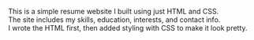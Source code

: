 This is a simple resume website I built using just HTML and CSS.  
The site includes my skills, education, interests, and contact info.  
I wrote the HTML first, then added styling with CSS to make it look pretty.
